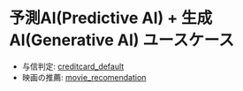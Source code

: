 # 予測AI(Predictive AI) + 生成AI(Generative AI) ユースケース

- 与信判定: [creditcard_default](./creditcard_default)
- 映画の推薦: [movie_recomendation](./movie_recomendation)
